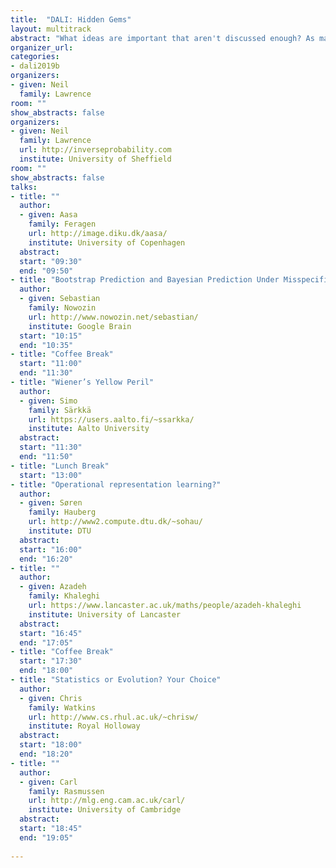 ```yaml
---
title:  "DALI: Hidden Gems"
layout: multitrack
abstract: "What ideas are important that aren't discussed enough? As machine learning has become more successful, more researchers are looking at the questions that drive the field. But are there issues that we are missing? Ideas that are not getting the attention they deserve? In this workshop each presenter will give a 20 minute overview of an idea that they believe is not getting enough attention in the wider community. Each presentation will be 20 minutes long and will be followed by long discussion of the idea and where it might be deployed."
organizer_url:
categories:
- dali2019b
organizers:
- given: Neil
  family: Lawrence
room: ""
show_abstracts: false
organizers:
- given: Neil 
  family: Lawrence
  url: http://inverseprobability.com
  institute: University of Sheffield
room: ""
show_abstracts: false
talks:
- title: ""
  author:
  - given: Aasa
    family: Feragen
    url: http://image.diku.dk/aasa/
    institute: University of Copenhagen
  abstract: 
  start: "09:30"
  end: "09:50"
- title: "Bootstrap Prediction and Bayesian Prediction Under Misspecified Models"
  author:
  - given: Sebastian
    family: Nowozin
    url: http://www.nowozin.net/sebastian/
    institute: Google Brain
  start: "10:15"
  end: "10:35"
- title: "Coffee Break"
  start: "11:00"
  end: "11:30"
- title: "Wiener’s Yellow Peril"
  author:
  - given: Simo
    family: Särkkä
    url: https://users.aalto.fi/~ssarkka/
    institute: Aalto University
  abstract: 
  start: "11:30"
  end: "11:50"
- title: "Lunch Break"
  start: "13:00"
- title: "Operational representation learning?"
  author:
  - given: Søren
    family: Hauberg
    url: http://www2.compute.dtu.dk/~sohau/
    institute: DTU
  abstract: 
  start: "16:00"
  end: "16:20"
- title: ""
  author:
  - given: Azadeh
    family: Khaleghi
    url: https://www.lancaster.ac.uk/maths/people/azadeh-khaleghi
    institute: University of Lancaster
  abstract: 
  start: "16:45"
  end: "17:05"
- title: "Coffee Break"
  start: "17:30"
  end: "18:00"
- title: "Statistics or Evolution? Your Choice"
  author:
  - given: Chris
    family: Watkins
    url: http://www.cs.rhul.ac.uk/~chrisw/
    institute: Royal Holloway
  abstract:
  start: "18:00"
  end: "18:20" 
- title: ""  
  author:
  - given: Carl
    family: Rasmussen
    url: http://mlg.eng.cam.ac.uk/carl/
    institute: University of Cambridge
  abstract:
  start: "18:45"
  end: "19:05"
    
---
```

